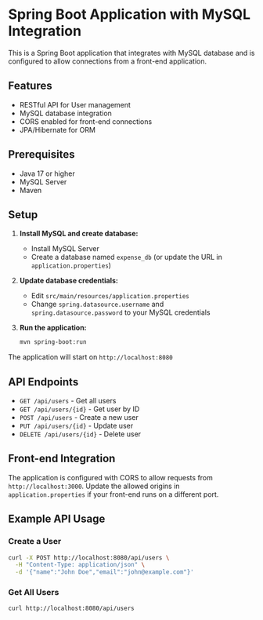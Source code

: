 # Spring Boot Application with MySQL Integration

This is a Spring Boot application that integrates with MySQL database and is configured to allow connections from a front-end application.

## Features

- RESTful API for User management
- MySQL database integration
- CORS enabled for front-end connections
- JPA/Hibernate for ORM

## Prerequisites

- Java 17 or higher
- MySQL Server
- Maven

## Setup

1. **Install MySQL and create database:**
   - Install MySQL Server
   - Create a database named `expense_db` (or update the URL in `application.properties`)

2. **Update database credentials:**
   - Edit `src/main/resources/application.properties`
   - Change `spring.datasource.username` and `spring.datasource.password` to your MySQL credentials

3. **Run the application:**
   ```bash
   mvn spring-boot:run
   ```

The application will start on `http://localhost:8080`

## API Endpoints

- `GET /api/users` - Get all users
- `GET /api/users/{id}` - Get user by ID
- `POST /api/users` - Create a new user
- `PUT /api/users/{id}` - Update user
- `DELETE /api/users/{id}` - Delete user

## Front-end Integration

The application is configured with CORS to allow requests from `http://localhost:3000`. Update the allowed origins in `application.properties` if your front-end runs on a different port.

## Example API Usage

### Create a User
```bash
curl -X POST http://localhost:8080/api/users \
  -H "Content-Type: application/json" \
  -d '{"name":"John Doe","email":"john@example.com"}'
```

### Get All Users
```bash
curl http://localhost:8080/api/users
